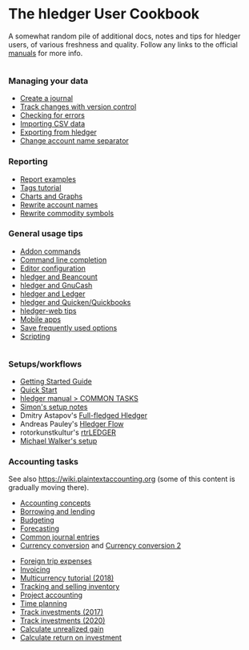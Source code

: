 # The hledger User Cookbook

A somewhat random pile of additional docs, notes and tips for hledger users,
of various freshness and quality.
Follow any links to the official [manuals](manuals.html) for more info.


<div style="float:left;">

### Managing your data

- [Create a journal](create-a-journal.md)
- [Track changes with version control](track-changes-with-version-control.md)
- [Checking for errors](checking-for-errors.md)
- [Importing CSV data](import-csv.md)
- [Exporting from hledger](export.md)
- [Change account name separator](change-account-name-separator.md)

### Reporting

- [Report examples](report-examples.md)
- [Tags tutorial](tags-tutorial.md)
- [Charts and Graphs](charts.md)
- [Rewrite account names](rewrite-account-names.md)
- [Rewrite commodity symbols](rewrite-commodity-symbols.md)

### General usage tips

- [Addon commands](addons.md)
- [Command line completion](command-line-completion.md)
- [Editor configuration](editors.md)
- [hledger and Beancount](beancount.md)
- [hledger and GnuCash](gnucash.md)
- [hledger and Ledger](ledger.md)
- [hledger and Quicken/Quickbooks](quicken.md)
- [hledger-web tips](hledger-web-tips.md)
- [Mobile apps](mobile-apps.md)
- [Save frequently used options](save-frequently-used-options.md)
- [Scripting](scripting.md)

</div>
<div style="float:right;">

### Setups/workflows

- [Getting Started Guide](start.md)
- [Quick Start](quickstart.html)
- [hledger manual > COMMON TASKS](hledger.html#common-tasks)
- [Simon's setup notes](simons-setup.html)
- Dmitry Astapov's [Full-fledged Hledger](https://github.com/adept/full-fledged-hledger)
- Andreas Pauley's [Hledger Flow](https://github.com/apauley/hledger-flow)
- rotorkunstkultur's [rtrLEDGER](https://github.com/rotorkunstkultur/rtrledger)
- [Michael Walker's setup](https://memo.barrucadu.co.uk/personal-finance.html)

### Accounting tasks

See also <https://wiki.plaintextaccounting.org>
(some of this content is gradually moving there).

- [Accounting concepts](accounting.md)
- [Borrowing and lending](loans.md)
- [Budgeting](budgeting.md)
- [Forecasting](forecasting.md)
- [Common journal entries](common-journal-entries.md)
- [Currency conversion](currency-conversion.md) and 
  [Currency conversion 2](conversion2.md)
<!-- [Depreciation](http://rantsideasstuff.com/posts/2018/07/08-depreciation-in-personal-finance-with-hledger) -->
- [Foreign trip expenses](foreign-trip-expenses.md)
- [Invoicing](invoicing.md)
- [Multicurrency tutorial (2018)](multicurrency-tutorial.md)
- [Tracking and selling inventory](inventory.md)
- [Project accounting](project-accounting.md)
- [Time planning](time-planning.md)
- [Track investments (2017)](track-investments.md)
- [Track investments (2020)](investments.md)
- [Calculate unrealized gain](gain.md)
- [Calculate return on investment](return-on-investment.md)

</div>
<br clear=all>
